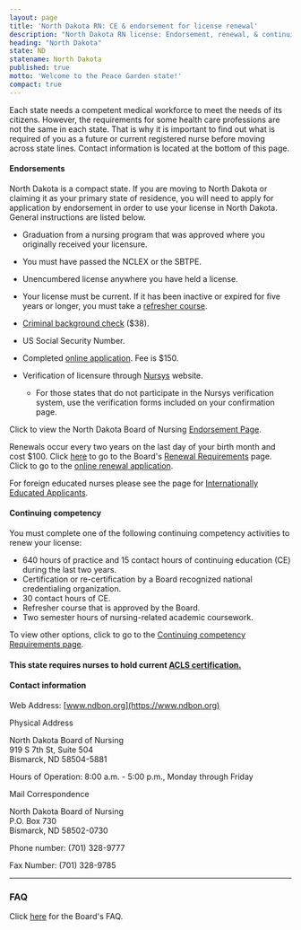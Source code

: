 ```yaml
---
layout: page
title: 'North Dakota RN: CE & endorsement for license renewal'
description: "North Dakota RN license: Endorsement, renewal, & continuing ed. Keep credentials valid & up to date."
heading: "North Dakota"
state: ND
statename: North Dakota
published: true
motto: 'Welcome to the Peace Garden state!'
compact: true
---
```


Each state needs a competent medical workforce to meet the needs of its citizens. However, the requirements for some health care professions are not the same in each state. That is why it is important to find out what is required of you as a future or current registered nurse before moving across state lines. Contact information is located at the bottom of this page.

#### Endorsements

North Dakota is a compact state. If you are moving to North Dakota or claiming it as your primary state of residence, you will need to apply for application by endorsement in order to use your license in North Dakota. General instructions are listed below.

- Graduation from a nursing program that was approved where you originally received your licensure.
- You must have passed the NCLEX or the SBTPE.
- Unencumbered license anywhere you have held a license.
- Your license must be current. If it has been inactive or expired for five years or longer, you must take a [refresher course](https://www.ndbon.org/Education/ContinuingEd/RefresherCourses.asp).
- [Criminal background check](https://www.hhs.nd.gov/providers/criminal-background-checks) ($38).
- US Social Security Number.
- Completed [online application](https://www.ndbon.org/NurseLicensure/InitialEndorse/index.asp). Fee is $150.
- Verification of licensure through [Nursys](https://ndbon.boardsofnursing.org/licenselookup) website.

  - For those states that do not participate in the Nursys verification system, use the verification forms included on your confirmation page.

Click to view the North Dakota Board of Nursing [Endorsement Page](https://www.ndbon.org/NurseLicensure/InitialEndorse/index.asp).

Renewals occur every two years on the last day of your birth month and cost $100. Click [here](https://www.ndbon.org/NurseLicensure/RenewReactivate/index.asp) to go to the Board's [Renewal Requirements](https://www.ndbon.org/NurseLicensure/RenewReactivate/index.asp) page. Click to go to the [online renewal application](https://www.ndbon.org/NurseLicensure/RenewReactivate/index.asp).

For foreign educated nurses please see the page for [Internationally Educated Applicants](https://www.ndbon.org/NurseLicensure/InitialEndorse/endorsement-ien.asp).

#### Continuing competency

You must complete one of the following continuing competency activities to renew your license:

- 640 hours of practice and 15 contact hours of continuing education (CE) during the last two years.
- Certification or re-certification by a Board recognized national credentialing organization.
- 30 contact hours of CE.
- Refresher course that is approved by the Board.
- Two semester hours of nursing-related academic coursework.

To view other options, click to go to the [Continuing competency Requirements page](https://www.ndbon.org/Education/ContinuingEd/Renewal.asp).

#### This state requires nurses to hold current [ACLS certification.](https://www.acls.net/north-dakota-acls-pals-bls)

#### Contact information

Web Address: [www.ndbon.org](https://www.ndbon.org)

Physical Address

North Dakota Board of Nursing  
919 S 7th St, Suite 504  
Bismarck, ND 58504-5881

Hours of Operation: 8:00 a.m. - 5:00 p.m., Monday through Friday

Mail Correspondence

North Dakota Board of Nursing  
P.O. Box 730  
Bismarck, ND 58502-0730

Phone number: (701) 328-9777

Fax Number: (701) 328-9785

* * * * *

### FAQ

Click [here](https://www.ndbon.org/FAQ/Practice.asp) for the Board's FAQ.
